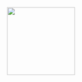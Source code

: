 ###

<img height="160em" src="https://github-readme-stats.vercel.app/api/top-langs/?username=sofiahahn&layout=compact&theme=tokyonight"/>
